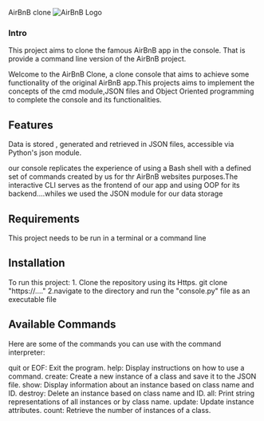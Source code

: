 AirBnB clone
![AirBnB Logo](https://www.pngitem.com/pimgs/m/132-1322125_transparent-background-airbnb-logo-hd-png-download.png)
### Intro

This project aims to clone the famous AirBnB app in the console. That is provide a command line version of the AirBnB project.

Welcome to the AirBnB Clone, a clone console that aims to achieve some functionality of the original AirBnB app.This projects aims to implement the concepts of the cmd module,JSON files and Object Oriented programming to complete the console and its functionalities.

## Features
Data is stored , generated and retrieved in JSON files, accessible via Python's json module.

our console replicates the experience of using a Bash shell with a defined set of commands created by us for thr AirBnB websites purposes.The interactive CLI serves as the frontend of our app and using OOP for its backend....whiles we used the JSON module for our data storage

##  Requirements
This project needs to be run in a terminal or a command line

## Installation
To run this project:
    1.  Clone the repository using its Https. git clone "https://...."
    2.navigate to the directory and run the "console.py" file as an executable file

## Available Commands
Here are some of the commands you can use with the command interpreter:

quit or EOF: Exit the program.
help: Display instructions on how to use a command.
create: Create a new instance of a class and save it to the JSON file.
show: Display information about an instance based on class name and ID.
destroy: Delete an instance based on class name and ID.
all: Print string representations of all instances or by class name.
update: Update instance attributes.
count: Retrieve the number of instances of a class.

